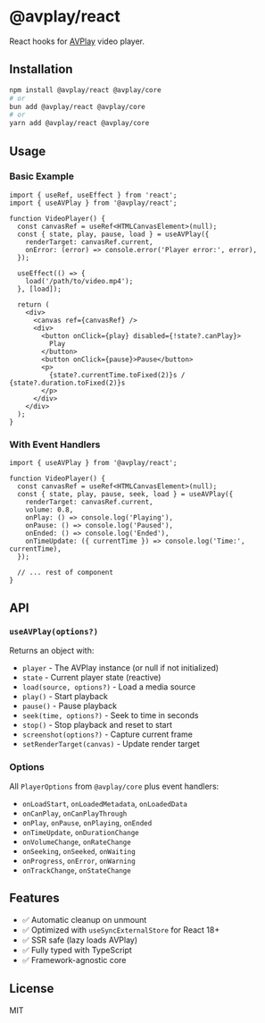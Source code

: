 # @avplay/react

React hooks for [AVPlay](https://github.com/wiedymi/avplay) video player.

## Installation

```bash
npm install @avplay/react @avplay/core
# or
bun add @avplay/react @avplay/core
# or
yarn add @avplay/react @avplay/core
```

## Usage

### Basic Example

```tsx
import { useRef, useEffect } from 'react';
import { useAVPlay } from '@avplay/react';

function VideoPlayer() {
  const canvasRef = useRef<HTMLCanvasElement>(null);
  const { state, play, pause, load } = useAVPlay({
    renderTarget: canvasRef.current,
    onError: (error) => console.error('Player error:', error),
  });

  useEffect(() => {
    load('/path/to/video.mp4');
  }, [load]);

  return (
    <div>
      <canvas ref={canvasRef} />
      <div>
        <button onClick={play} disabled={!state?.canPlay}>
          Play
        </button>
        <button onClick={pause}>Pause</button>
        <p>
          {state?.currentTime.toFixed(2)}s / {state?.duration.toFixed(2)}s
        </p>
      </div>
    </div>
  );
}
```

### With Event Handlers

```tsx
import { useAVPlay } from '@avplay/react';

function VideoPlayer() {
  const canvasRef = useRef<HTMLCanvasElement>(null);
  const { state, play, pause, seek, load } = useAVPlay({
    renderTarget: canvasRef.current,
    volume: 0.8,
    onPlay: () => console.log('Playing'),
    onPause: () => console.log('Paused'),
    onEnded: () => console.log('Ended'),
    onTimeUpdate: ({ currentTime }) => console.log('Time:', currentTime),
  });

  // ... rest of component
}
```

## API

### `useAVPlay(options?)`

Returns an object with:

- `player` - The AVPlay instance (or null if not initialized)
- `state` - Current player state (reactive)
- `load(source, options?)` - Load a media source
- `play()` - Start playback
- `pause()` - Pause playback
- `seek(time, options?)` - Seek to time in seconds
- `stop()` - Stop playback and reset to start
- `screenshot(options?)` - Capture current frame
- `setRenderTarget(canvas)` - Update render target

### Options

All `PlayerOptions` from `@avplay/core` plus event handlers:

- `onLoadStart`, `onLoadedMetadata`, `onLoadedData`
- `onCanPlay`, `onCanPlayThrough`
- `onPlay`, `onPause`, `onPlaying`, `onEnded`
- `onTimeUpdate`, `onDurationChange`
- `onVolumeChange`, `onRateChange`
- `onSeeking`, `onSeeked`, `onWaiting`
- `onProgress`, `onError`, `onWarning`
- `onTrackChange`, `onStateChange`

## Features

- ✅ Automatic cleanup on unmount
- ✅ Optimized with `useSyncExternalStore` for React 18+
- ✅ SSR safe (lazy loads AVPlay)
- ✅ Fully typed with TypeScript
- ✅ Framework-agnostic core

## License

MIT
